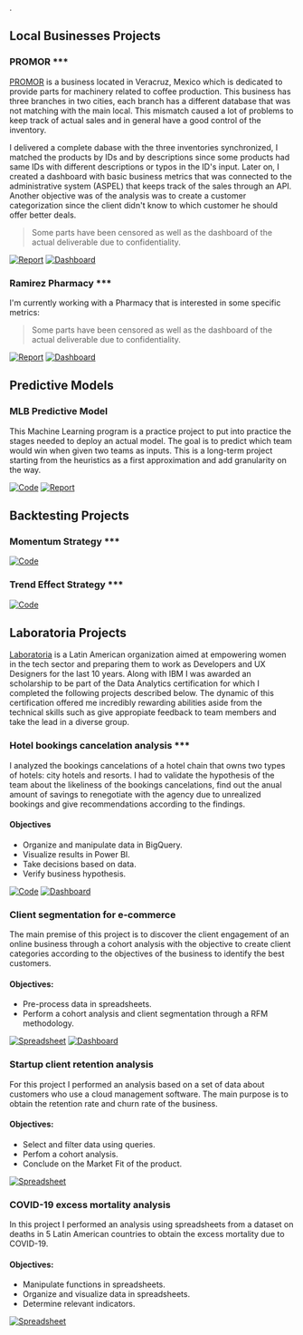  .

## Local Businesses Projects

### PROMOR ***
[PROMOR](https://promor.com.mx) is a business located in Veracruz, Mexico which is dedicated to provide parts for machinery related to coffee production.
This business has three branches in two cities, each branch has a different database that was not matching with the main local. This mismatch caused a lot of problems to keep track of actual sales and in general have a good control of the inventory.

I delivered a complete dabase with the three inventories synchronized, I matched the products by IDs and by descriptions since some products had same IDs with different descriptions or typos in the ID's input. Later on, I created a dashboard with basic business metrics that was connected to the administrative system (ASPEL) that keeps track of the sales through an API. Another objective was of the analysis was to create a customer categorization since the client didn't know to which customer he should offer better deals.

> Some parts have been censored as well as the dashboard of the actual deliverable due to confidentiality.

[![Report](https://i.ibb.co/4Mhcp9g/IMG-5646.png)](https://docs.google.com/spreadsheets/d/1ZbB07an2mklNE_1gVujuGXXZtEe_N16yXlmU3rGZLLk/edit?usp=sharing) [![Dashboard](https://i.ibb.co/D7C7dSb/IMG-5648.png)](https://docs.google.com/spreadsheets/d/1ZbB07an2mklNE_1gVujuGXXZtEe_N16yXlmU3rGZLLk/edit?usp=sharing)

### Ramirez Pharmacy ***

I'm currently working with a Pharmacy that is interested in some specific metrics:

> Some parts have been censored as well as the dashboard of the actual deliverable due to confidentiality.

[![Report](https://i.ibb.co/4Mhcp9g/IMG-5646.png)](https://docs.google.com/spreadsheets/d/1ZbB07an2mklNE_1gVujuGXXZtEe_N16yXlmU3rGZLLk/edit?usp=sharing) [![Dashboard](https://i.ibb.co/D7C7dSb/IMG-5648.png)](https://docs.google.com/spreadsheets/d/1ZbB07an2mklNE_1gVujuGXXZtEe_N16yXlmU3rGZLLk/edit?usp=sharing)

## Predictive Models

### MLB Predictive Model

This Machine Learning program is a practice project to put into practice the stages needed to deploy an actual model. The goal is to predict which team would win when given two teams as inputs. This is a long-term project starting from the heuristics as a first approximation and add granularity on the way.

[![Code](https://i.ibb.co/BTJmdKB/IMG-5650.png)](https://colab.research.google.com/drive/1q3MHa6aR42RO2Oi57NQQaj4PcJbPJbSo?usp=sharing) [![Report](https://i.ibb.co/4Mhcp9g/IMG-5646.png)](https://docs.google.com/document/d/1QmgKjw-mA4BUdXz2Nuglfu4niZjQxBFn05iG_XWR9-k/edit?usp=sharing)

## Backtesting Projects

### Momentum Strategy ***

[![Code](https://i.ibb.co/BTJmdKB/IMG-5650.png)](https://docs.google.com/spreadsheets/d/1ZbB07an2mklNE_1gVujuGXXZtEe_N16yXlmU3rGZLLk/edit?usp=sharing)

### Trend Effect Strategy ***

[![Code](https://i.ibb.co/BTJmdKB/IMG-5650.png)](https://docs.google.com/spreadsheets/d/1ZbB07an2mklNE_1gVujuGXXZtEe_N16yXlmU3rGZLLk/edit?usp=sharing)

## Laboratoria Projects

[Laboratoria](https://www.laboratoria.la/en) is a Latin American organization aimed at empowering women in the tech sector and preparing them to work as Developers and UX Designers for the last 10 years. Along with IBM I was awarded an scholarship to be part of the Data Analytics certification for which I completed the following projects described below. The dynamic of this certification offered me incredibly rewarding abilities aside from the technical skills such as give appropiate feedback to team members and take the lead in a diverse group.

### Hotel bookings cancelation analysis ***

I analyzed the bookings cancelations of a hotel chain that owns two types of hotels: city hotels and resorts. I had to validate the hypothesis of the team about the likeliness of the bookings cancelations, find out the anual amount of savings to renegotiate with the agency due to unrealized bookings and give recommendations according to the findings.

#### Objectives
  - Organize and manipulate data in BigQuery.
  - Visualize results in Power BI.
  - Take decisions based on data.
  - Verify business hypothesis.

[![Code](https://i.ibb.co/BTJmdKB/IMG-5650.png)](https://docs.google.com/spreadsheets/d/1ZbB07an2mklNE_1gVujuGXXZtEe_N16yXlmU3rGZLLk/edit?usp=sharing) [![Dashboard](https://i.ibb.co/D7C7dSb/IMG-5648.png)](https://docs.google.com/spreadsheets/d/1ZbB07an2mklNE_1gVujuGXXZtEe_N16yXlmU3rGZLLk/edit?usp=sharing)

### Client segmentation for e-commerce

The main premise of this project is to discover the client engagement of an online business through a cohort analysis with the objective to create client categories according to the objectives of the business to identify the best customers.

#### Objectives:
  - Pre-process data in spreadsheets.
  - Perform a cohort analysis and client segmentation through a RFM methodology.

[![Spreadsheet](https://i.ibb.co/tZ80yS2/IMG-5652.png)](https://docs.google.com/spreadsheets/d/1Fnc8J67xPdacnAQesGHWQTGlq-DqtezNb9ANnGFwK6M/edit?usp=sharing) [![Dashboard](https://i.ibb.co/D7C7dSb/IMG-5648.png)](https://datastudio.google.com/reporting/f5e05ee7-ddb1-49b4-9020-27d00dbf3862)

### Startup client retention analysis

For this project I performed an analysis based on a set of data about customers who use a cloud management software. The main purpose is to obtain the retention rate and churn rate of the business.

#### Objectives:
  - Select and filter data using queries.
  - Perfom a cohort analysis.
  - Conclude on the Market Fit of the product.

[![Spreadsheet](https://i.ibb.co/tZ80yS2/IMG-5652.png)](https://drive.google.com/drive/folders/1T_Ge-pKHu73sNytZMQMyHKUAmKRqL2hB?usp=sharing)

### COVID-19 excess mortality analysis

In this project I performed an analysis using spreadsheets from a dataset on deaths in 5 Latin American countries to obtain the excess mortality due to COVID-19. 

#### Objectives:
  - Manipulate functions in spreadsheets.
  - Organize and visualize data in spreadsheets.
  - Determine relevant indicators.

[![Spreadsheet](https://i.ibb.co/tZ80yS2/IMG-5652.png)](https://docs.google.com/spreadsheets/d/1ZbB07an2mklNE_1gVujuGXXZtEe_N16yXlmU3rGZLLk/edit?usp=sharing)
